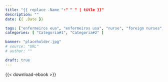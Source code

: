 ```yaml
---
title: "{{ replace .Name "-" " " | title }}"
description: ""
date: {{ .Date }}

tags: ["enfermeiros eua", "enfermeiros usa", "nurse", "foreign nurses", "home care"]
categories: [ "Categoria#1", "Categoria#2" ]

banner: "placeholder.jpg"
# source: "URL"
# author: ""

draft: true
---
```


<!-- <Apague esta linha e escreva aqui o blog post> -->

{{< download-ebook >}}
